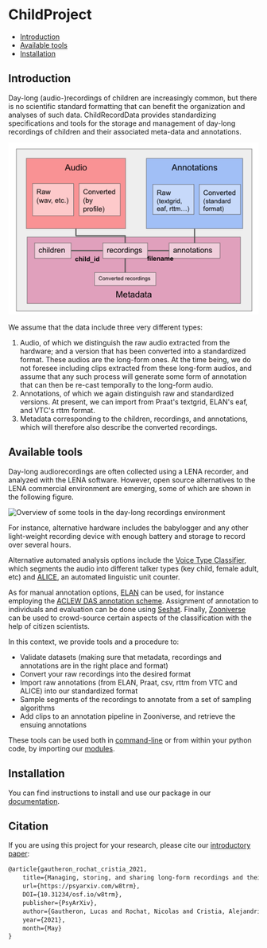 ChildProject
============

- [Introduction](#introduction)
- [Available tools](#available-tools)
- [Installation](#installation)

Introduction
------------

Day-long (audio-)recordings of children are increasingly common, but
there is no scientific standard formatting that can benefit the
organization and analyses of such data. ChildRecordData provides
standardizing specifications and tools for the storage and management of
day-long recordings of children and their associated meta-data and
annotations.

![File organization structure](docs/source/images/structure.png)

We assume that the data include three very different types:

1.  Audio, of which we distinguish the raw audio extracted from the
    hardware; and a version that has been converted into a standardized
    format. These audios are the long-form ones. At the time being, we
    do not foresee including clips extracted from these long-form
    audios, and assume that any such process will generate some form of
    annotation that can then be re-cast temporally to the long-form
    audio.
2.  Annotations, of which we again distinguish raw and standardized
    versions. At present, we can import from Praat\'s textgrid, ELAN\'s
    eaf, and VTC\'s rttm format.
3.  Metadata corresponding to the children, recordings, and annotations,
    which will therefore also describe the converted recordings.

Available tools
---------------

Day-long audiorecordings are often collected using a LENA recorder, and
analyzed with the LENA software. However, open source alternatives to
the LENA commercial environment are emerging, some of which are shown in
the following figure.

![Overview of some tools in the day-long recordings
environment](docs/source/images/tools.png)

For instance, alternative hardware includes the babylogger and any other
light-weight recording device with enough battery and storage to record
over several hours.

Alternative automated analysis options include the [Voice Type
Classifier](https://github.com/MarvinLvn/voice-type-classifier),
which segments the audio into different talker types (key child, female
adult, etc) and [ALICE](https://github.com/orasanen/ALICE), an automated
linguistic unit counter.

As for manual annotation options,
[ELAN](https://archive.mpi.nl/tla/elan) can be used, for instance
employing the [ACLEW DAS annotation scheme](https://osf.io/b2jep/).
Assignment of annotation to individuals and evaluation can be done using
[Seshat](https://github.com/bootphon/seshat). Finally,
[Zooniverse](https://zooniverse.org) can be used to crowd-source certain aspects
of the classification with the help of citizen scientists.

In this context, we provide tools and a procedure to:

-   Validate datasets (making sure that metadata, recordings and
    annotations are in the right place and format)
-   Convert your raw recordings into the desired format
-   Import raw annotations (from ELAN, Praat, csv, rttm from VTC and
    ALICE) into our standardized format
-   Sample segments of the recordings to annotate from a set of sampling
    algorithms
-   Add clips to an annotation pipeline in Zooniverse, and retrieve the
    ensuing annotations

These tools can be used both in [command-line](https://childproject.readthedocs.io/en/latest/tools.html) or from within your python code, by importing our [modules](https://childproject.readthedocs.io/en/latest/modules.html).

Installation
------------

You can find instructions to install and use our package in our [documentation](https://childproject.readthedocs.io/en/latest/install.html).

Citation
--------

If you are using this project for your research, please cite our [introductory paper](https://psyarxiv.com/w8trm):

```tex
@article{gautheron_rochat_cristia_2021,
    title={Managing, storing, and sharing long-form recordings and their annotations},
    url={https://psyarxiv.com/w8trm},
    DOI={10.31234/osf.io/w8trm},
    publisher={PsyArXiv},
    author={Gautheron, Lucas and Rochat, Nicolas and Cristia, Alejandrina},
    year={2021},
    month={May}
}
```